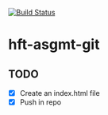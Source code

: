 [![Build Status](https://travis-ci.org/hft-stuttgart-ipr/hft-asgmt-git-91wede1bif.svg?branch=master)](https://travis-ci.org/hft-stuttgart-ipr/hft-asgmt-git-91wede1bif)

# hft-asgmt-git 

## TODO
- [x] Create an index.html file
- [x] Push in repo
